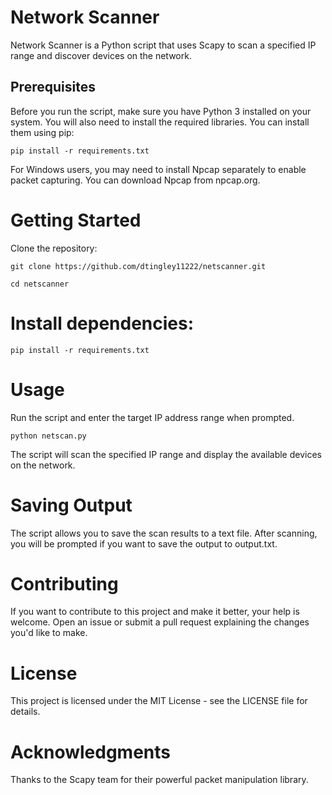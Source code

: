 # Network Scanner

Network Scanner is a Python script that uses Scapy to scan a specified IP range and discover devices on the network.

## Prerequisites

Before you run the script, make sure you have Python 3 installed on your system. You will also need to install the required libraries. You can install them using pip:

```
pip install -r requirements.txt
```
For Windows users, you may need to install Npcap separately to enable packet capturing. You can download Npcap from npcap.org.

# Getting Started

Clone the repository:


```git clone https://github.com/dtingley11222/netscanner.git```

```cd netscanner```

# Install dependencies:


```pip install -r requirements.txt```

# Usage
Run the script and enter the target IP address range when prompted.


```python netscan.py```


The script will scan the specified IP range and display the available devices on the network.

# Saving Output
The script allows you to save the scan results to a text file. After scanning, you will be prompted if you want to save the output to output.txt.

# Contributing
If you want to contribute to this project and make it better, your help is welcome. Open an issue or submit a pull request explaining the changes you'd like to make.

# License
This project is licensed under the MIT License - see the LICENSE file for details.

# Acknowledgments
Thanks to the Scapy team for their powerful packet manipulation library.
